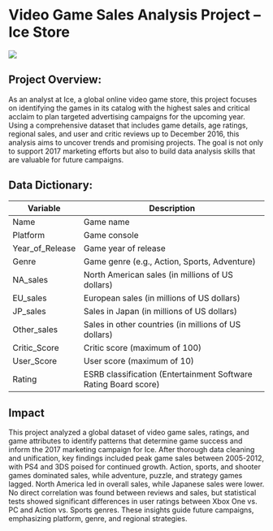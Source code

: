 # Video Game Sales Analysis Project – Ice Store
![]([https://i0.wp.com/bestsellingcarsblog.com/wp-content/uploads/2020/01/Geely-Atlas-Belarus-2019.jpg?fit=600%2C400&ssl=1](https://hips.hearstapps.com/hmg-prod/images/most-popular-video-games-of-2022-1642612227.png?crop=1.00xw:1.00xh;0,0&resize=1200:*))

## Project Overview:

As an analyst at Ice, a global online video game store, this project focuses on identifying the games in its catalog with the highest sales and critical acclaim to plan targeted advertising campaigns for the upcoming year. Using a comprehensive dataset that includes game details, age ratings, regional sales, and user and critic reviews up to December 2016, this analysis aims to uncover trends and promising projects. The goal is not only to support 2017 marketing efforts but also to build data analysis skills that are valuable for future campaigns.

## Data Dictionary:

| Variable         | Description                                                         |
|------------------|---------------------------------------------------------------------|
| Name             | Game name                                                           |
| Platform         | Game console                                                        |
| Year_of_Release  | Game year of release                                                |
| Genre            | Game genre (e.g., Action, Sports, Adventure)                        |
| NA_sales         | North American sales (in millions of US dollars)                    |
| EU_sales         | European sales (in millions of US dollars)                          |
| JP_sales         | Sales in Japan (in millions of US dollars)                          |
| Other_sales      | Sales in other countries (in millions of US dollars)                |
| Critic_Score     | Critic score (maximum of 100)                                       |
| User_Score       | User score (maximum of 10)                                          |
| Rating           | ESRB classification (Entertainment Software Rating Board score)     |

## Impact
This project analyzed a global dataset of video game sales, ratings, and game attributes to identify patterns that determine game success and inform the 2017 marketing campaign for Ice. After thorough data cleaning and unification, key findings included peak game sales between 2005-2012, with PS4 and 3DS poised for continued growth. Action, sports, and shooter games dominated sales, while adventure, puzzle, and strategy games lagged. North America led in overall sales, while Japanese sales were lower. No direct correlation was found between reviews and sales, but statistical tests showed significant differences in user ratings between Xbox One vs. PC and Action vs. Sports genres. These insights guide future campaigns, emphasizing platform, genre, and regional strategies.
